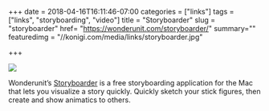 +++
date = 2018-04-16T16:11:46-07:00
categories = ["links"]
tags = ["links", "storyboarding", "video"]
title = "Storyboarder"
slug = "storyboarder"
href= "https://wonderunit.com/storyboarder/"
summary=""
featuredimg = "//konigi.com/media/links/storyboarder.jpg"


+++

<img src="//konigi.com/media/links/storyboarder.jpg" />

Wonderunit’s <a href="https://wonderunit.com/storyboarder/">Storyboarder</a> is a free storyboarding application for the Mac that lets you visualize a story quickly. Quickly sketch your stick figures, then create and show animatics to others.
